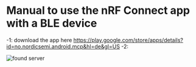 # Manual to use the nRF Connect app with a BLE device

-1: download the app here https://play.google.com/store/apps/details?id=no.nordicsemi.android.mcp&hl=de&gl=US
-2: 

![found server](https://github.com/MichaelsPlayground/BleServerBlessedOriginal/blob/master/docs/server01.png?raw=true)

